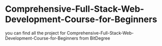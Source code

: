 # Comprehensive-Full-Stack-Web-Development-Course-for-Beginners
you can find all the project for Comprehensive-Full-Stack-Web-Development-Course-for-Beginners from BitDegree
